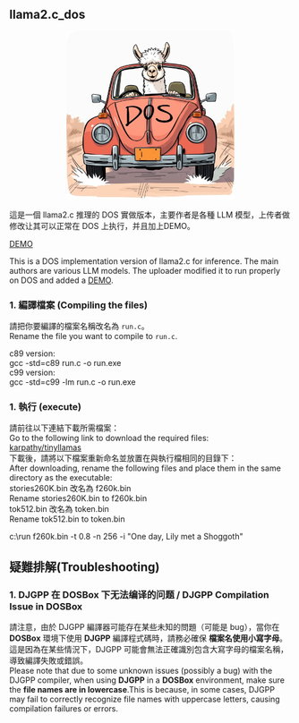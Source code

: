 ## llama2.c_dos
<p align="center">
  <img src="assets/llama_dos.webp " width="300" height="300" alt="Cute Llama">
</p>
這是一個 llama2.c 推理的 DOS 實做版本，主要作者是各種 LLM 模型，上传者做修改让其可以正常在 DOS 上执行，并且加上DEMO。

[DEMO](https://yl01inve.github.io/test001/demo/)

This is a DOS implementation version of llama2.c for inference. The main authors are various LLM models. The uploader modified it to run properly on DOS and added a [DEMO](https://yl01inve.github.io/test001/demo/).
### 1. 編譯檔案 (Compiling the files)
請把你要編譯的檔案名稱改名為 `run.c`。  
Rename the file you want to compile to `run.c`.

c89 version:   
gcc -std=c89 run.c -o run.exe   
c99 version:    
gcc -std=c99 -lm run.c -o run.exe   

### 1. 執行 (execute)       
請前往以下連結下載所需檔案：       
Go to the following link to download the required files:       
[karpathy/tinyllamas](https://huggingface.co/karpathy/tinyllamas/tree/main/stories260K)       
下載後，請將以下檔案重新命名並放置在與執行檔相同的目錄下：       
After downloading, rename the following files and place them in the same directory as the executable:       
stories260K.bin 改名為 f260k.bin       
Rename stories260K.bin to f260k.bin       
tok512.bin 改名為 token.bin       
Rename tok512.bin to token.bin       
       
c:\run f260k.bin -t 0.8 -n 256 -i "One day, Lily met a Shoggoth"         


## 疑難排解(Troubleshooting)
### 1. DJGPP 在 DOSBox 下无法编译的问题 / DJGPP Compilation Issue in DOSBox
請注意，由於 DJGPP 編譯器可能存在某些未知的問題（可能是 bug），當你在 **DOSBox** 環境下使用 **DJGPP** 編譯程式碼時，請務必確保 **檔案名使用小寫字母**。  這是因為在某些情況下，DJGPP 可能會無法正確識別包含大寫字母的檔案名稱，導致編譯失敗或錯誤。  
Please note that due to some unknown issues (possibly a bug) with the DJGPP compiler, when using **DJGPP** in a **DOSBox** environment, make sure the **file names are in lowercase**.This is because, in some cases, DJGPP may fail to correctly recognize file names with uppercase letters, causing compilation failures or errors.
